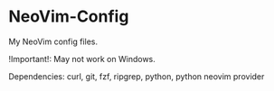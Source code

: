 # NeoVim-Config
My NeoVim config files.

!Important!: May not work on Windows.

Dependencies:
  curl,
  git,
  fzf,
  ripgrep,
  python,
  python neovim provider
